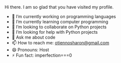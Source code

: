 Hi there. I am so glad that you have visited my profile.


- 🔭 I’m currently working on programming languages
- 🌱 I’m currently learning computer programming
- 👯 I’m looking to collaborate on Python projects
- 🤔 I’m looking for help with Python projects
- 💬 Ask me about code
- 📫 How to reach me: otiennosharon@gmail.com
- 😄 Pronouns: Host
- ⚡ Fun fact: imperfection===0
